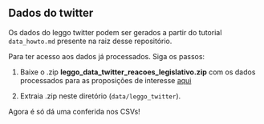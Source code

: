 ## Dados do twitter

Os dados do leggo twitter podem ser gerados a partir do tutorial `data_howto.md` presente na raiz desse repositório.

Para ter acesso aos dados já processados. Siga os passos:

1. Baixe o .zip **leggo_data_twitter_reacoes_legislativo.zip** com os dados processados para as proposições de interesse [aqui](https://drive.google.com/drive/folders/197N0XPbo6JwMxeUBy527botZIB1MJ6AU?usp=sharing)

2. Extraia .zip neste diretório (`data/leggo_twitter`).

Agora é só dá uma conferida nos CSVs!
